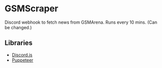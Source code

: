# GSMScraper
Discord webhook to fetch news from GSMArena.
Runs every 10 mins. (Can be changed.)
## Libraries
- [Discord.js](https://discord.js.org/#/)
- [Puppeteer](https://npmjs.com/package/puppeteer)
